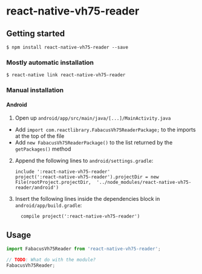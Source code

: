 
# react-native-vh75-reader

## Getting started

`$ npm install react-native-vh75-reader --save`

### Mostly automatic installation

`$ react-native link react-native-vh75-reader`

### Manual installation



#### Android

1. Open up `android/app/src/main/java/[...]/MainActivity.java`
  - Add `import com.reactlibrary.FabacusVh75ReaderPackage;` to the imports at the top of the file
  - Add `new FabacusVh75ReaderPackage()` to the list returned by the `getPackages()` method
2. Append the following lines to `android/settings.gradle`:
  	```
  	include ':react-native-vh75-reader'
  	project(':react-native-vh75-reader').projectDir = new File(rootProject.projectDir, 	'../node_modules/react-native-vh75-reader/android')
  	```
3. Insert the following lines inside the dependencies block in `android/app/build.gradle`:
  	```
      compile project(':react-native-vh75-reader')
  	```



## Usage
```javascript
import FabacusVh75Reader from 'react-native-vh75-reader';

// TODO: What do with the module?
FabacusVh75Reader;
```
  
